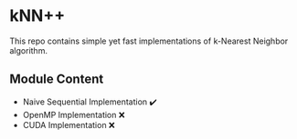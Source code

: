 # kNN++
 This repo contains simple yet fast implementations of k-Nearest Neighbor algorithm.
 
 ## Module Content 
- Naive Sequential Implementation ✔️
- OpenMP Implementation ❌
- CUDA Implementation ❌
